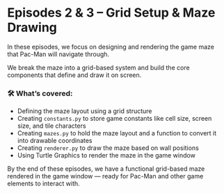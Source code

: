 # Episodes 2 & 3 – Grid Setup & Maze Drawing

In these episodes, we focus on designing and rendering the game maze that Pac-Man will navigate through.

We break the maze into a grid-based system and build the core components that define and draw it on screen.

### 🛠️ What’s covered:
- Defining the maze layout using a grid structure
- Creating `constants.py` to store game constants like cell size, screen size, and tile characters
- Creating `mazes.py` to hold the maze layout and a function to convert it into drawable coordinates
- Creating `renderer.py` to draw the maze based on wall positions
- Using Turtle Graphics to render the maze in the game window

By the end of these episodes, we have a functional grid-based maze rendered in the game window — ready for Pac-Man and other game elements to interact with.
